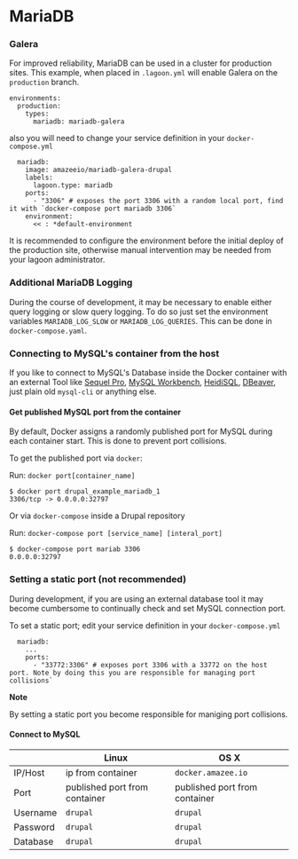 # MariaDB

### Galera

For improved reliability, MariaDB can be used in a cluster for production sites.
This example, when placed in `.lagoon.yml` will enable Galera on the
`production` branch.

```
environments:
  production:
    types:
      mariadb: mariadb-galera
```

also you will need to change your service definition in your `docker-compose.yml`

```
  mariadb:
    image: amazeeio/mariadb-galera-drupal
    labels:
      lagoon.type: mariadb
    ports:
      - "3306" # exposes the port 3306 with a random local port, find it with `docker-compose port mariadb 3306`
    environment:
      << : *default-environment
```

It is recommended to configure the environment before the initial deploy of the
production site, otherwise manual intervention may be needed from your lagoon
administrator.

### Additional MariaDB Logging

During the course of development, it may be necessary to enable either query
logging or slow query logging. To do so just set the environment variables
`MARIADB_LOG_SLOW` or `MARIADB_LOG_QUERIES`. This can be done in
`docker-compose.yaml`.



### Connecting to MySQL's container from the host

If you like to connect to MySQL's Database inside the Docker container with an external Tool like [Sequel Pro](http://www.sequelpro.com/), [MySQL Workbench](http://www.mysql.com/products/workbench/), [HeidiSQL](http://www.heidisql.com/), [DBeaver](http://dbeaver.jkiss.org/), just plain old `mysql-cli` or anything else.

#### Get published MySQL port from the container

By default, Docker assigns a randomly published port for MySQL during each container start. This is done to prevent port collisions.

To get the published port via `docker`:

Run: ```docker port[container_name]```

    $ docker port drupal_example_mariadb_1    
    3306/tcp -> 0.0.0.0:32797

Or via `docker-compose` inside a Drupal repository

Run: ```docker-compose port [service_name] [interal_port]```

    $ docker-compose port mariab 3306
    0.0.0.0:32797

### Setting a static port (not recommended)

During development, if you are using an external database tool it may become cumbersome to continually check and set MySQL connection port.

To set a static port; edit your service definition in your `docker-compose.yml`

```
  mariadb:
    ...
    ports:
      - "33772:3306" # exposes port 3306 with a 33772 on the host port. Note by doing this you are responsible for managing port collisions`
```
**Note**

By setting a static port you become responsible for maniging port collisions.


#### Connect to MySQL

|          | Linux                         | OS X                          |
|----------|-------------------------------|-------------------------------|
| IP/Host  | ip from container             | `docker.amazee.io`            |
| Port     | published port from container | published port from container |
| Username | `drupal`                      | `drupal`                      |
| Password | `drupal`                      | `drupal`                      |
| Database | `drupal`                      | `drupal`                      |
